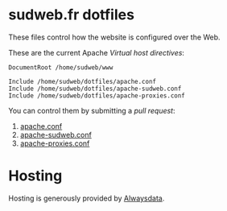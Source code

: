 # sudweb.fr dotfiles

These files control how the website is configured over the Web.

These are the current Apache *Virtual host directives*:

```
DocumentRoot /home/sudweb/www

Include /home/sudweb/dotfiles/apache.conf
Include /home/sudweb/dotfiles/apache-sudweb.conf
Include /home/sudweb/dotfiles/apache-proxies.conf
```

You can control them by submitting a *pull request*:

1. [apache.conf](apache.conf)
2. [apache-sudweb.conf](apache-sudweb.conf)
3. [apache-proxies.conf](apache-proxies.conf)

# Hosting

Hosting is generously provided by [Alwaysdata](https://alwaysdata.com).

